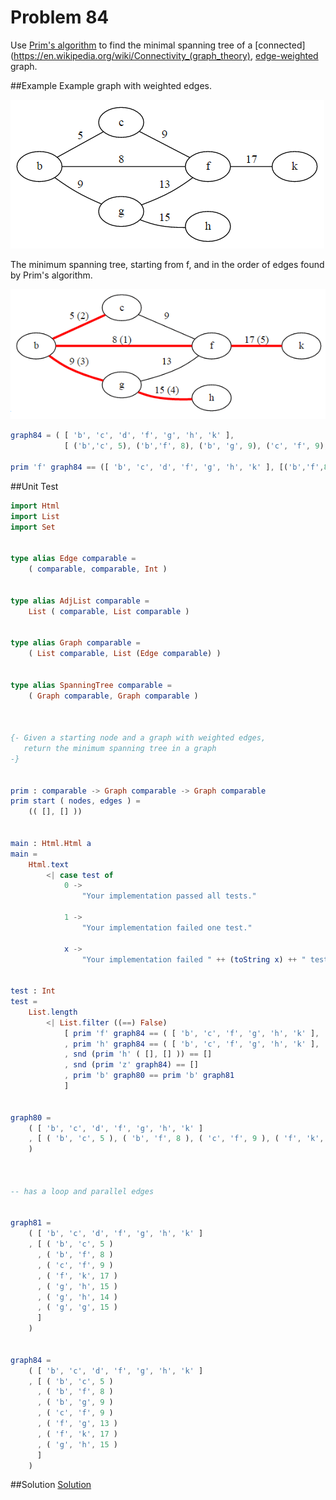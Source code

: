# Problem 84

Use [Prim's algorithm](http://www.tutorialspoint.com/data_structures_algorithms/prims_spanning_tree_algorithm.htm) to find the minimal spanning tree of a [connected](https://en.wikipedia.org/wiki/Connectivity_(graph_theory), [edge-weighted](http://mathworld.wolfram.com/WeightedGraph.html) graph. 

##Example
Example graph with weighted edges.

![](graph81.gif)


The minimum spanning tree, starting from f, and in the order of edges found by Prim's algorithm.

![](mst81.gif)

```elm
graph84 = ( [ 'b', 'c', 'd', 'f', 'g', 'h', 'k' ],
            [ ('b','c', 5), ('b','f', 8), ('b', 'g', 9), ('c', 'f', 9), ('f', 'g', 13), ('f','k', 17), ('g','h', 15) ] )

prim 'f' graph84 == ([ 'b', 'c', 'd', 'f', 'g', 'h', 'k' ], [('b','f',8),('b','c',5),('b','g',9),('g','h',15),('f','k',17)]) 
```
##Unit Test
```elm
import Html
import List
import Set


type alias Edge comparable =
    ( comparable, comparable, Int )


type alias AdjList comparable =
    List ( comparable, List comparable )


type alias Graph comparable =
    ( List comparable, List (Edge comparable) )


type alias SpanningTree comparable =
    ( Graph comparable, Graph comparable )



{- Given a starting node and a graph with weighted edges,
   return the minimum spanning tree in a graph
-}


prim : comparable -> Graph comparable -> Graph comparable
prim start ( nodes, edges ) =
    (( [], [] ))


main : Html.Html a
main =
    Html.text
        <| case test of
            0 ->
                "Your implementation passed all tests."

            1 ->
                "Your implementation failed one test."

            x ->
                "Your implementation failed " ++ (toString x) ++ " tests."


test : Int
test =
    List.length
        <| List.filter ((==) False)
            [ prim 'f' graph84 == ( [ 'b', 'c', 'f', 'g', 'h', 'k' ], [ ( 'b', 'f', 8 ), ( 'b', 'c', 5 ), ( 'b', 'g', 9 ), ( 'g', 'h', 15 ), ( 'f', 'k', 17 ) ] )
            , prim 'h' graph84 == ( [ 'b', 'c', 'f', 'g', 'h', 'k' ], [ ( 'g', 'h', 15 ), ( 'b', 'g', 9 ), ( 'b', 'c', 5 ), ( 'b', 'f', 8 ), ( 'f', 'k', 17 ) ] )
            , snd (prim 'h' ( [], [] )) == []
            , snd (prim 'z' graph84) == []
            , prim 'b' graph80 == prim 'b' graph81
            ]


graph80 =
    ( [ 'b', 'c', 'd', 'f', 'g', 'h', 'k' ]
    , [ ( 'b', 'c', 5 ), ( 'b', 'f', 8 ), ( 'c', 'f', 9 ), ( 'f', 'k', 17 ), ( 'g', 'h', 15 ) ]
    )



-- has a loop and parallel edges


graph81 =
    ( [ 'b', 'c', 'd', 'f', 'g', 'h', 'k' ]
    , [ ( 'b', 'c', 5 )
      , ( 'b', 'f', 8 )
      , ( 'c', 'f', 9 )
      , ( 'f', 'k', 17 )
      , ( 'g', 'h', 15 )
      , ( 'g', 'h', 14 )
      , ( 'g', 'g', 15 )
      ]
    )


graph84 =
    ( [ 'b', 'c', 'd', 'f', 'g', 'h', 'k' ]
    , [ ( 'b', 'c', 5 )
      , ( 'b', 'f', 8 )
      , ( 'b', 'g', 9 )
      , ( 'c', 'f', 9 )
      , ( 'f', 'g', 13 )
      , ( 'f', 'k', 17 )
      , ( 'g', 'h', 15 )
      ]
    )

```

##Solution
[Solution](../s/s84.md)